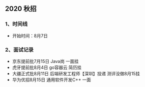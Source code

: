 ## 2020 秋招

### 1、时间线

-   开始时间：8月7日

### 2、面试记录

-   京东提前批7月15日  Java岗 一面挂
-   虎牙提前批8月4日  go容器云 简历挂
-   大疆正式批8月11日 后端研发工程师【深圳】投递 测评没做8月15挂
-   华为优招8月15日 通用软件开发C++ 一面

